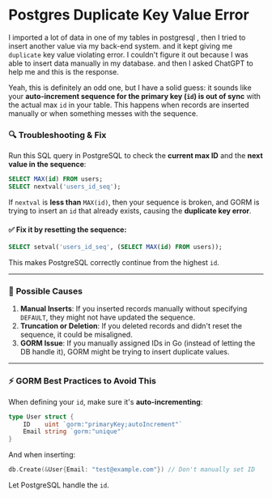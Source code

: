 # Postgres Duplicate Key Value Error

I imported a lot of data in one of my tables in postgresql , then I tried to insert another value via my back-end system. and it kept giving me `duplicate` key value violating error. I couldn't figure it out because I was able to insert data manually in my database. and then I asked ChatGPT to help me and this is the response.

Yeah, this is definitely an odd one, but I have a solid guess: it sounds like your **auto-increment sequence for the primary key (`id`) is out of sync** with the actual max `id` in your table. This happens when records are inserted manually or when something messes with the sequence.

### 🔍 **Troubleshooting & Fix**

Run this SQL query in PostgreSQL to check the **current max ID** and the **next value in the sequence**:

```sql
SELECT MAX(id) FROM users;
SELECT nextval('users_id_seq');
```

If `nextval` is **less than** `MAX(id)`, then your sequence is broken, and GORM is trying to insert an `id` that already exists, causing the **duplicate key error**.

#### ✅ **Fix it by resetting the sequence**:

```sql
SELECT setval('users_id_seq', (SELECT MAX(id) FROM users));
```
This makes PostgreSQL correctly continue from the highest `id`.

---

### 🔎 **Possible Causes**

1. **Manual Inserts**: If you inserted records manually without specifying `DEFAULT`, they might not have updated the sequence.
2. **Truncation or Deletion**: If you deleted records and didn't reset the sequence, it could be misaligned.
3. **GORM Issue**: If you manually assigned IDs in Go (instead of letting the DB handle it), GORM might be trying to insert duplicate values.

---

### ⚡ **GORM Best Practices to Avoid This**

When defining your `id`, make sure it's **auto-incrementing**:
```go
type User struct {
    ID    uint `gorm:"primaryKey;autoIncrement"`
    Email string `gorm:"unique"`
}
```
And when inserting:
```go
db.Create(&User{Email: "test@example.com"}) // Don't manually set ID
```
Let PostgreSQL handle the `id`.
